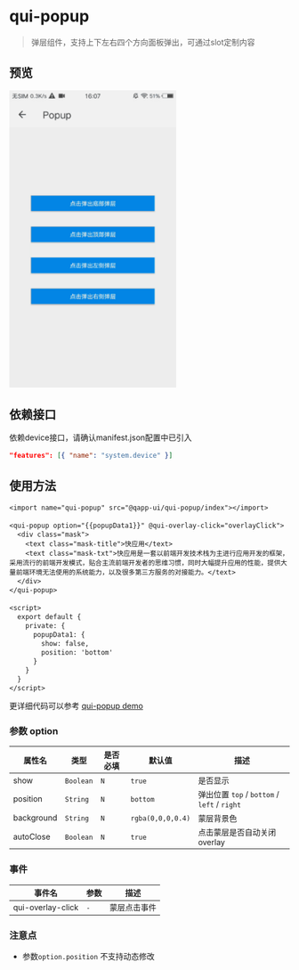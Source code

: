 # qui-popup

> 弹层组件，支持上下左右四个方向面板弹出，可通过slot定制内容

## 预览

<img src="./docs/assets/qui-popup.gif" width="300"/>

## 依赖接口

依赖device接口，请确认manifest.json配置中已引入

```json
"features": [{ "name": "system.device" }]
```

## 使用方法
	
```ux
<import name="qui-popup" src="@qapp-ui/qui-popup/index"></import>

<qui-popup option="{{popupData1}}" @qui-overlay-click="overlayClick">
  <div class="mask">
    <text class="mask-title">快应用</text>
    <text class="mask-txt">快应用是一套以前端开发技术栈为主进行应用开发的框架，采用流行的前端开发模式，贴合主流前端开发者的思维习惯，同时大幅提升应用的性能，提供大量前端环境无法使用的系统能力，以及很多第三方服务的对接能力。</text>
  </div>
</qui-popup>

<script>
  export default {
    private: {
      popupData1: {
        show: false,
        position: 'bottom'
      }
    }
  }
</script>
```

更详细代码可以参考 [qui-popup demo](https://github.com/qapp-ui/qapp-ui/blob/master/src/Popup/index.ux)

### 参数 option

| 属性名 | 类型 | 是否必填 | 默认值 | 描述 |
|-------------|------------|--------|-----|-----|
| show | `Boolean` | `N` |`true`| 是否显示 |
| position | `String` | `N` |`bottom`| 弹出位置 `top` / `bottom` / `left` / `right` |
| background | `String` |`N`| `rgba(0,0,0,0.4)` | 蒙层背景色 |
| autoClose | `Boolean` |`N`| `true` | 点击蒙层是否自动关闭overlay |


### 事件

| 事件名 | 参数 | 描述 | 
|-------|-----|-----|
| qui-overlay-click | `-` | 蒙层点击事件 | 

### 注意点
- 参数`option.position` 不支持动态修改



